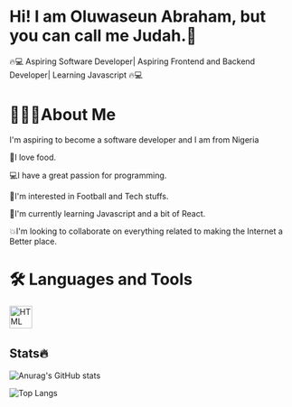# Hi! I am Oluwaseun Abraham, but you can call me Judah.👋
<body>
  <p1>   🔥💻 Aspiring Software Developer| Aspiring Frontend and Backend Developer|
                    Learning Javascript 🔥💻 </p>


  <h1>👨‍💻🔥About Me</h1>

  I'm aspiring to become a software developer and I am from Nigeria

  🍲I love food.
  
  💻I have a great passion for programming.

  👀I'm interested in Football and Tech stuffs.

  🌱I'm currently learning Javascript and a bit of React.

  💥I'm looking to collaborate on everything related to making the Internet a Better place.


# 🛠️ Languages and Tools
<div>
<img src="https://github.com.devicons/devicon/blob/main/icons/html5/html5-original.svg"title="HTML5" alt="HTML"width="40"height="40"/>&nbsp;
  </div>


<h2>Stats🔥</h2>


![Anurag's GitHub stats](https://github-readme-stats.vercel.app/api?username=Judahabraham15&show_icons=true&theme=transparent)


![Top Langs](https://github-readme-stats.vercel.app/api/top-langs/?username=Judahabraham15)



<!---
Judahabraham15/Judahabraham15 is a ✨ special ✨ repository because its `README.md` (this file) appears on your GitHub profile.
You can click the Preview link to take a look at your changes.
--->
